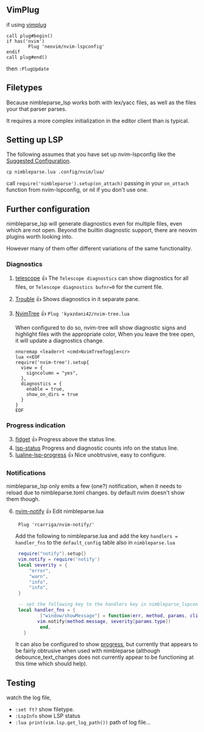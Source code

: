 ## VimPlug
if using [vimplug](https://github.com/junegunn/vim-plug)
```
call plug#begin()
if has('nvim')
        Plug 'neovim/nvim-lspconfig'
endif
call plug#end()
```
then `:PlugUpdate`

## Filetypes
Because nimbleparse_lsp works both with lex/yacc files,
as well as the files your that parser parses.

It requires a more complex initialization in the editor client than is typical.

## Setting up LSP
The following assumes that you have set up nvim-lspconfig like the [Suggested Configuration](https://github.com/neovim/nvim-lspconfig#Suggested-configuration).

```
cp nimbleparse.lua .config/nvim/lua/
```

call `require('nimbleparse').setup(on_attach)` passing in your `on_attach` function from nvim-lspconfig, or nil if you don't use one.

## Further configuration

nimbleparse_lsp will generate diagnostics even for multiple files, even which are not open.
Beyond the builtin diagnostic support, there are neovim plugins worth looking into.

However many of them offer different variations of the same functionality.

### Diagnostics

1. [telescope](https://github.com/nvim-telescope/telescope.nvim) :thumbsup:
   The `Telescope diagnostics` can show diagnostics for all files,
   or `Telescope diagnostics bufnr=0` for the current file.
2. [Trouble](https://github.com/folke/trouble.nvim) :thumbsup:
    Shows diagnostics in it separate pane.
3. [NvimTree](https://github.com/kyazdani42/nvim-tree.lua) :thumbsup:
   `Plug 'kyazdani42/nvim-tree.lua`

   When configured to do so, nvim-tree will show diagnostic signs and
   highlight files with the appropriate color,
   When you leave the tree open, it will update a diagnostics change.
   ```
   nnoremap <leader>t <cmd>NvimTreeToggle<cr>
   lua <<EOF
   require('nvim-tree').setup{
     view = {
       signcolumn = "yes",
     },
     diagnostics = {
       enable = true,
       show_on_dirs = true
     }
   }
   EOF
   ```
### Progress indication

3. [fidget](https://github.com/j-hui/fidget.nvim) :thumbsup:
   Progress above the status line.
4. [lsp-status](https://github.com/nvim-lua/lsp-status.nvim)
   Progress and diagnostic counts info on the status line.
5. [lualine-lsp-progress](https://github.com/arkav/lualine-lsp-progress) :thumbsup:
   Nice unobtrusive, easy to configure.

### Notifications

nimbleparse_lsp only emits a few (one?) notification,
when it needs to reload due to nimbleparse.toml changes.
by default nvim doesn't show them though.

6. [nvim-notify](https://github.com/rcarriga/nvim-notify/) :thumbsup:
   Edit nimbleparse.lua
   ```
	Plug 'rcarriga/nvim-notify/'
   ```
   Add the following to nimbleparse.lua and add the key `handlers = handler_fns` to the `default_config` table also in `nimbleparse.lua`
   ```lua
	require("notify").setup{}
	vim.notify = require('notify')
	local severity = {
		"error",
		"warn",
		"info",
		"info",
	}

	-- set the following key to the handlers key in nimbleparse_lspconfig above.
	local handler_fns = {
	        ["window/showMessage"] = function(err, method, params, client_id)
		   vim.notify(method.message, severity[params.type])
	        end,
	  }
   ```

   It can also be configured to show [progress](https://github.com/rcarriga/nvim-notify/wiki/Usage-Recipes), but currently that appears to be fairly obtrusive when used with nimbleparse (although debounce_text_changes does not currently appear to be functioning at this time which should help).

## Testing

watch the log file,

* `:set ft?` show filetype.
* `:LspInfo` show LSP status
* `:lua print(vim.lsp.get_log_path())` path of log file...
